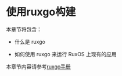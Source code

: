 
# 使用ruxgo构建

本章节将包含：

* 什么是 ruxgo

* 如何使用 ruxgo 来运行 RuxOS 上现有的应用

本章节内容请参考[ruxgo手册](ruxgo.syswonder.org)
